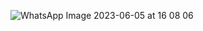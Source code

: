 ![WhatsApp Image 2023-06-05 at 16 08 06](https://github.com/aabdurrauf/8-bit-computer-with-logisim/assets/100206478/31a3bffc-6cd2-42cd-9dfc-4ad7442ea9fb)
